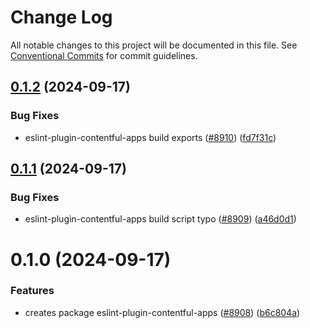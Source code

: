 # Change Log

All notable changes to this project will be documented in this file.
See [Conventional Commits](https://conventionalcommits.org) for commit guidelines.

## [0.1.2](https://github.com/contentful/apps/compare/@contentful/eslint-plugin-contentful-apps@0.1.1...@contentful/eslint-plugin-contentful-apps@0.1.2) (2024-09-17)

### Bug Fixes

- eslint-plugin-contentful-apps build exports ([#8910](https://github.com/contentful/apps/issues/8910)) ([fd7f31c](https://github.com/contentful/apps/commit/fd7f31ce16db0766a236a85c86336a8b3fbc898a))

## [0.1.1](https://github.com/contentful/apps/compare/@contentful/eslint-plugin-contentful-apps@0.1.0...@contentful/eslint-plugin-contentful-apps@0.1.1) (2024-09-17)

### Bug Fixes

- eslint-plugin-contentful-apps build script typo ([#8909](https://github.com/contentful/apps/issues/8909)) ([a46d0d1](https://github.com/contentful/apps/commit/a46d0d1548e7b4c95ad7bc920b54a944a60dd1b2))

# 0.1.0 (2024-09-17)

### Features

- creates package eslint-plugin-contentful-apps ([#8908](https://github.com/contentful/apps/issues/8908)) ([b6c804a](https://github.com/contentful/apps/commit/b6c804aed368712f9e1f5d2fcc4bdb4159f72a9f))
